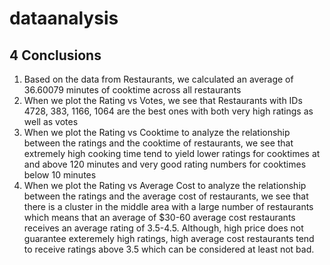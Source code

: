 # dataanalysis
## 4 Conclusions 
  1) Based on the data from Restaurants, we calculated an average of 36.60079 minutes of cooktime across all restaurants
  2) When we plot the Rating vs Votes, we see that Restaurants with IDs 4728, 383, 1166, 1064 are the best ones with both very high ratings as well as votes
  3) When we plot the Rating vs Cooktime to analyze the relationship between the ratings and the cooktime of restaurants, we see that extremely high cooking time tend to yield lower ratings for cooktimes at and above 120 minutes and very good rating numbers for cooktimes below 10 minutes
  4) When we plot the Rating vs Average Cost to analyze the relationship between the ratings and the average cost of restaurants, we see that there is a cluster in the middle area with a large number of restaurants which means that an average of $30-60 average cost restaurants receives an average rating of 3.5-4.5. Although, high price does not guarantee exteremely high ratings, high average cost restaurants tend to receive ratings above 3.5 which can be considered at least not bad.
